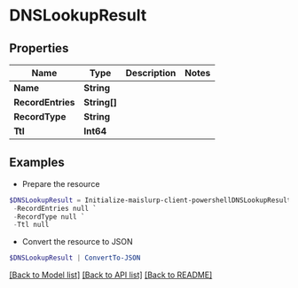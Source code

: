 # DNSLookupResult
## Properties

Name | Type | Description | Notes
------------ | ------------- | ------------- | -------------
**Name** | **String** |  | 
**RecordEntries** | **String[]** |  | 
**RecordType** | **String** |  | 
**Ttl** | **Int64** |  | 

## Examples

- Prepare the resource
```powershell
$DNSLookupResult = Initialize-maislurp-client-powershellDNSLookupResult  -Name null `
 -RecordEntries null `
 -RecordType null `
 -Ttl null
```

- Convert the resource to JSON
```powershell
$DNSLookupResult | ConvertTo-JSON
```

[[Back to Model list]](../README#documentation-for-models) [[Back to API list]](../README#documentation-for-api-endpoints) [[Back to README]](../README)

